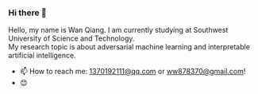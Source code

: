 ### Hi there 👋
Hello, my name is Wan Qiang. I am currently studying at Southwest University of Science and Technology. <br/>
My research topic is about adversarial machine learning and interpretable artificial intelligence.
- 📫 How to reach me: 1370192111@qq.com  or ww878370@gmail.com!
- 😊 
 

